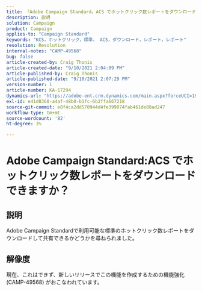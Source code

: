 ```yaml
---
title: 「Adobe Campaign Standard。ACS でホットクリック数レポートをダウンロードすることはできますか？」
description: 説明
solution: Campaign
product: Campaign
applies-to: "Campaign Standard"
keywords: "KCS，ホットクリック，標準， ACS，ダウンロード，レポート，レポート"
resolution: Resolution
internal-notes: "CAMP-49568"
bug: false
article-created-by: Craig Thonis
article-created-date: "9/10/2021 2:04:09 PM"
article-published-by: Craig Thonis
article-published-date: "9/10/2021 2:07:29 PM"
version-number: 1
article-number: KA-17294
dynamics-url: "https://adobe-ent.crm.dynamics.com/main.aspx?forceUCI=1&pagetype=entityrecord&etn=knowledgearticle&id=55d3edf4-3f12-ec11-b6e6-000d3a597bfc"
exl-id: e41d8368-a4af-48b0-b1fc-6b2ffa667218
source-git-commit: e8f4ca2dd578944d4fe399074fab461de88ad247
workflow-type: tm+mt
source-wordcount: '82'
ht-degree: 3%

---
```


# Adobe Campaign Standard:ACS でホットクリック数レポートをダウンロードできますか？

## 説明


Adobe Campaign Standardで利用可能な標準のホットクリック数レポートをダウンロードして共有できるかどうかを尋ねられました。


## 解像度


現在、これはできず、新しいリリースでこの機能を作成するための機能強化 (CAMP-49568) がおこなわれています。

